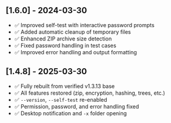 ## [1.6.0] - 2024-03-30
- ✅ Improved self-test with interactive password prompts
- ✅ Added automatic cleanup of temporary files
- ✅ Enhanced ZIP archive size detection
- ✅ Fixed password handling in test cases
- ✅ Improved error handling and output formatting

## [1.4.8] - 2025-03-30
- ✅ Fully rebuilt from verified v1.3.13 base
- ✅ All features restored (zip, encryption, hashing, trees, etc.)
- ✅ `--version`, `--self-test` re-enabled
- ✅ Permission, password, and error handling fixed
- ✅ Desktop notification and `-x` folder opening

